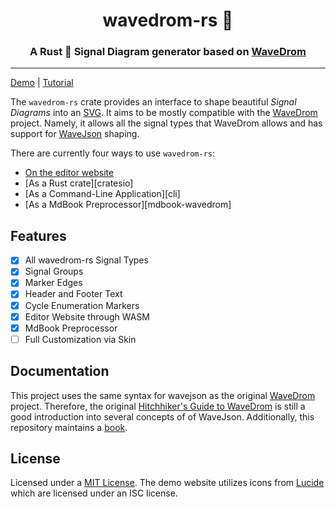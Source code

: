 <center>
    <h1>wavedrom-rs 🌊</h1>
    <h3>A Rust 🦀 <b>Signal Diagram</b> generator based on <a href="https://wavedrom.com/">WaveDrom</a></h3>
</center>

---

[Demo][demo] | [Tutorial][tutorial]

The `wavedrom-rs` crate provides an interface to shape beautiful *Signal
Diagrams* into an [SVG][svg]. It aims to be mostly compatible with the
[WaveDrom][wavedrom-js] project. Namely, it allows all the signal types that
WaveDrom allows and has support for [WaveJson][tutorial] shaping.

There are currently four ways to use `wavedrom-rs`:

- [On the editor website][demo]
- [As a Rust crate][cratesio]
- [As a Command-Line Application][cli]
- [As a MdBook Preprocessor][mdbook-wavedrom]

## Features

- [x] All wavedrom-rs Signal Types
- [x] Signal Groups
- [x] Marker Edges
- [x] Header and Footer Text
- [x] Cycle Enumeration Markers
- [x] Editor Website through WASM
- [x] MdBook Preprocessor
- [ ] Full Customization via Skin

## Documentation

This project uses the same syntax for wavejson as the original
[WaveDrom][wavedrom-js] project. Therefore, the original [Hitchhiker's Guide to
WaveDrom][hitchhiker] is still a good introduction into several concepts of
of WaveJson. Additionally, this repository maintains a [book][book].

## License

Licensed under a [MIT License](./LICENSE). The demo website utilizes icons from
[Lucide][lucide] which are licensed under an ISC license.

[demo]: https://gburghoorn.com/wavedrom
[svg]: https://en.wikipedia.org/wiki/SVG
[wavedrom-js]: https://wavedrom.com/
[tutorial]: https://wavedrom.com/tutorial.html
[lucide]: https://lucide.dev/
[hitchhiker]: https://wavedrom.com/tutorial.html
[book]: https://coastalwhite.github.io/wavedrom-rs